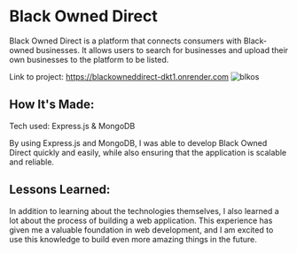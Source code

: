 <h1>Black Owned Direct</h1>
<p>Black Owned Direct is a platform that connects consumers with Black-owned businesses. It allows users to search for businesses and upload their own businesses to the platform to be listed.</p>

Link to project: https://blackowneddirect-dkt1.onrender.com
![blkos](https://github.com/wewjr82/blackowneddirect/assets/68568420/5bd87972-1c54-4fb2-bc56-0b6932a74aaf)

<h2>How It's Made:</h2>

<p>Tech used: Express.js & MongoDB</p>

<p>By using Express.js and MongoDB, I was able to develop Black Owned Direct quickly and easily, while also ensuring that the application is scalable and reliable. </p>

<h2>Lessons Learned:</h2>
<p>In addition to learning about the technologies themselves, I also learned a lot about the process of building a web application. This experience has given me a valuable foundation in web development, and I am excited to use this knowledge to build even more amazing things in the future.</p>
